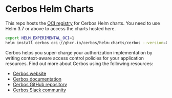 Cerbos Helm Charts
==================

This repo hosts the [OCI registry](https://helm.sh/docs/topics/registries/) for Cerbos Helm charts. You need to use Helm 3.7 or above to access the charts hosted here.

```sh
export HELM_EXPERIMENTAL_OCI=1
helm install cerbos oci://ghcr.io/cerbos/helm-charts/cerbos --version=0.9.0
```

Cerbos helps you super-charge your authorization implementation by writing context-aware access control policies for your application resources. Find out more about Cerbos using the following resources:

* [Cerbos website](https://cerbos.dev)
* [Cerbos documentation](https://docs.cerbos.dev)
* [Cerbos GitHub repository](https://github.com/cerbos/cerbos)
* [Cerbos Slack community](http://go.cerbos.io/slack)

